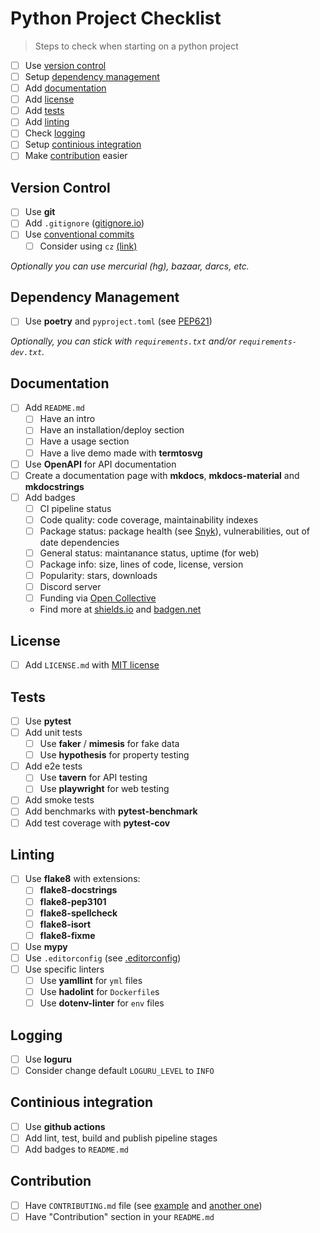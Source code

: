 # Python Project Checklist

> Steps to check when starting on a python project

- [ ] Use [version control](#version-control)
- [ ] Setup [dependency management](#dependency-management)
- [ ] Add [documentation](#documentation)
- [ ] Add [license](#license)
- [ ] Add [tests](#tests)
- [ ] Add [linting](#linting)
- [ ] Check [logging](#logging)
- [ ] Setup [continious integration](#continious-integration)
- [ ] Make [contribution](#contribution) easier

## Version Control

- [ ] Use **git**
- [ ] Add `.gitignore` ([gitignore.io](http://gitignore.io/))
- [ ] Use [conventional commits](https://www.conventionalcommits.org/en/v1.0.0/)
  - [ ] Consider using `cz` [(link)](https://commitizen-tools.github.io/commitizen/)

*Optionally you can use mercurial (hg), bazaar, darcs, etc.*

## Dependency Management

- [ ] Use **poetry** and `pyproject.toml` (see [PEP621](https://peps.python.org/pep-0621/))

*Optionally, you can stick with `requirements.txt`
and/or `requirements-dev.txt`.*

## Documentation

- [ ] Add `README.md`
  - [ ] Have an intro
  - [ ] Have an installation/deploy section
  - [ ] Have a usage section
  - [ ] Have a live demo made with **termtosvg**
- [ ] Use **OpenAPI** for API documentation
- [ ] Create a documentation page with **mkdocs**, **mkdocs-material** and **mkdocstrings**
- [ ] Add badges
  - [ ] CI pipeline status
  - [ ] Code quality: code coverage, maintainability indexes
  - [ ] Package status: package health (see [Snyk](https://snyk.io/)), vulnerabilities, out of date dependencies
  - [ ] General status: maintanance status, uptime (for web)
  - [ ] Package info: size, lines of code, license, version
  - [ ] Popularity: stars, downloads
  - [ ] Discord server
  - [ ] Funding via [Open Collective](https://opencollective.com/)
  - Find more at [shields.io](https://shields.io/) and [badgen.net](https://badgen.net/)

## License

- [ ] Add `LICENSE.md` with [MIT license](https://raw.githubusercontent.com/IQAndreas/markdown-licenses/master/mit.md)

## Tests

- [ ] Use **pytest**
- [ ] Add unit tests
  - [ ] Use **faker** / **mimesis** for fake data
  - [ ] Use **hypothesis** for property testing
- [ ] Add e2e tests
  - [ ] Use **tavern** for API testing
  - [ ] Use **playwright** for web testing
- [ ] Add smoke tests
- [ ] Add benchmarks with **pytest-benchmark**
- [ ] Add test coverage with **pytest-cov**

## Linting

- [ ] Use **flake8** with extensions:
  - [ ] **flake8-docstrings**
  - [ ] **flake8-pep3101**
  - [ ] **flake8-spellcheck**
  - [ ] **flake8-isort**
  - [ ] **flake8-fixme**
- [ ] Use **mypy**
- [ ] Use `.editorconfig` (see [.editorconfig](./examples/.editorconfig))
- [ ] Use specific linters
  - [ ] Use **yamllint** for `yml` files
  - [ ] Use **hadolint** for `Dockerfile`s
  - [ ] Use **dotenv-linter** for `env` files

## Logging

- [ ] Use **loguru**
- [ ] Consider change default `LOGURU_LEVEL` to `INFO`

## Continious integration

- [ ] Use **github actions**
- [ ] Add lint, test, build and publish pipeline stages
- [ ] Add badges to `README.md`

## Contribution

- [ ] Have `CONTRIBUTING.md` file (see [example](https://github.com/github/docs/blob/main/CONTRIBUTING.md) and [another one](https://gist.github.com/PurpleBooth/b24679402957c63ec426))
- [ ] Have "Contribution" section in your `README.md`
